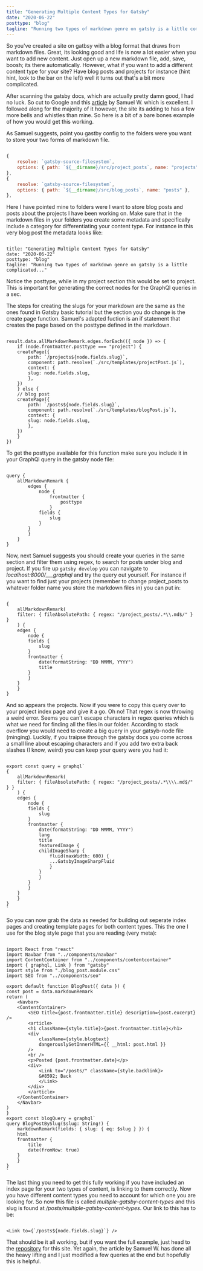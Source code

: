 ```yaml
---
title: "Generating Multiple Content Types for Gatsby"
date: "2020-06-22"
posttype: "blog"
tagline: "Running two types of markdown genre on gatsby is a little complicated..."
---
```


So you've created a site on gatbsy with a blog format that draws from markdown files.
Great, its looking good and life is now a lot easier when you want to add new content. Just
open up a new markdown file, add, save, boosh; its there automatically. However, what if you want to add a different content type for your site? Have blog posts and projects for instance (hint hint, look to the bar on the left) well it turns out that's a bit more complicated.

After scanning the gatsby docs, which are actually pretty damn good, I had no luck. So cut to Google and this [article](https://desktopofsamuel.com/gatsby-website-with-multiple-post-types) by Samuel W. which is excellent. I followed along for the majority of it however, the site its adding to has a few more bells and whistles than mine. So here is a bit of a bare bones example of how you would get this working.

As Samuel suggests, point you gastby config to the folders were you want to store your two forms of markdown file.

```js

{
    resolve: `gatsby-source-filesystem`,
    options: { path: `${__dirname}/src/project_posts`, name: "projects" },
},
{
    resolve: `gatsby-source-filesystem`,
    options: { path: `${__dirname}/src/blog_posts`, name: "posts" },
},
```

Here I have pointed mine to folders were I want to store blog posts and posts about the projects I have been working on. Make sure that in the markdown files in your folders you create some metadata and specifically include a category for differentiating your content type. For instance in this very blog post the metadata looks like:

```

title: "Generating Multiple Content Types for Gatsby"
date: "2020-06-22"
posttype: "blog"
tagline: "Running two types of markdown genre on gatsby is a little complicated..."
```

Notice the posttype, while in my project section this would be set to project. This is important for generating the correct nodes for the GraphQl queries in a sec.

The steps for creating the slugs for your markdown are the same as the ones found in Gatsby basic tutorial but the section you do change is the create page function. Samuel's adapted fuction is an if statement that creates the page based on the posttype defined in the markdown.

```

result.data.allMarkdownRemark.edges.forEach(({ node }) => {
    if (node.frontmatter.posttype === "project") {
    createPage({
        path: `/projects${node.fields.slug}`,
        component: path.resolve(`./src/templates/projectPost.js`),
        context: {
        slug: node.fields.slug,
        },
    })
    } else {
    // blog post
    createPage({
        path: `/posts${node.fields.slug}`,
        component: path.resolve(`./src/templates/blogPost.js`),
        context: {
        slug: node.fields.slug,
        },
    })
    }
})
```

To get the posttype available for this function make sure you include it in your GraphQl query in the gatsby node file:

```

query {
    allMarkdownRemark {
        edges {
            node {
                frontmatter {
                    posttype
                }
            fields {
                slug
            }
        }
        }
    }
}
```

Now, next Samuel suggests you should create your queries in the same section and filter them using regex, to search for posts under blog and project. If you fire up `gatsby develop` you can navigate to _localhost:8000/\_\_\_graphql_ and try the query out yourself. For instance if you want to find just your projects (remember to change project_posts to whatever folder name you store the markdown files in) you can put in:

```

{
    allMarkdownRemark(
    filter: { fileAbsolutePath: { regex: "/project_posts/.*\\.md$/" } }
    ) {
    edges {
        node {
        fields {
            slug
        }
        frontmatter {
            date(formatString: "DD MMMM, YYYY")
            title
        }
        }
    }
    }
}
```

And so appears the projects. Now if you were to copy this query over to your project index page and give it a go. Oh no! That regex is now throwing a weird error. Seems you can't escape characters in regex queries which is what we need for finding all the files in our folder. According to stack overflow you would need to create a big query in your gatsyb-node file (minging). Luckily, if you traipse through the gatsby docs you come across a small line about escaping characters and if you add two extra back slashes (I know, weird) you can keep your query were you had it:

```

export const query = graphql`
{
    allMarkdownRemark(
    filter: { fileAbsolutePath: { regex: "/project_posts/.*\\\\.md$/" } }
    ) {
    edges {
        node {
        fields {
            slug
        }
        frontmatter {
            date(formatString: "DD MMMM, YYYY")
            lang
            title
            featuredImage {
            childImageSharp {
                fluid(maxWidth: 600) {
                ...GatsbyImageSharpFluid
                }
            }
            }
        }
        }
    }
    }
}
`
```

So you can now grab the data as needed for building out seperate index pages and creating template pages for both content types. This the one I use for the blog style page that you are reading (very meta):

```

import React from "react"
import Navbar from "../components/navbar"
import ContentContainer from "../components/contentcontainer"
import { graphql, Link } from "gatsby"
import style from "./blog_post.module.css"
import SEO from "../components/seo"

export default function BlogPost({ data }) {
const post = data.markdownRemark
return (
    <Navbar>
    <ContentContainer>
        <SEO title={post.frontmatter.title} description={post.excerpt} />
        <article>
        <h1 className={style.title}>{post.frontmatter.title}</h1>
        <div
            className={style.blogtext}
            dangerouslySetInnerHTML={{ __html: post.html }}
        />
        <br />
        <p>Posted {post.frontmatter.date}</p>
        <div>
            <Link to="/posts/" className={style.backlink}>
            &#8592; Back
            </Link>
        </div>
        </article>
    </ContentContainer>
    </Navbar>
)
}
export const blogQuery = graphql`
query BlogPostBySlug($slug: String!) {
    markdownRemark(fields: { slug: { eq: $slug } }) {
    html
    frontmatter {
        title
        date(fromNow: true)
    }
    }
}
`
```

The last thing you need to get this fully working if you have included an index page for your two types of content, is linking to them correctly. Now you have different content types you need to account for which one you are looking for. So now this file is called _multiple-gatsby-content-types_ and this slug is found at _/posts/multiple-gatsby-content-types_. Our link to this has to be:

```

<Link to={`/posts${node.fields.slug}`} />
```

That should be it all working, but if you want the full example, just head to the [repository](https://github.com/CodyAbb/cody-abbott-dev) for this site. Yet again, the article by Samuel W. has done all the heavy lifting and I just modified a few queries at the end but hopefully this is helpful.
